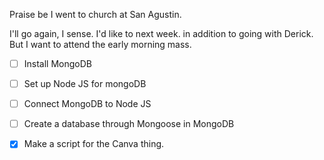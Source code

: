 
Praise be I went to church at San Agustin. 

I'll go again, I sense. I'd like to next week. in addition to going with Derick. But I want to attend the early morning mass.



- [ ] Install MongoDB
- [ ] Set up Node JS for mongoDB
- [ ] Connect MongoDB to Node JS
- [ ] Create a database through Mongoose in MongoDB

- [x] Make a script for the Canva thing.